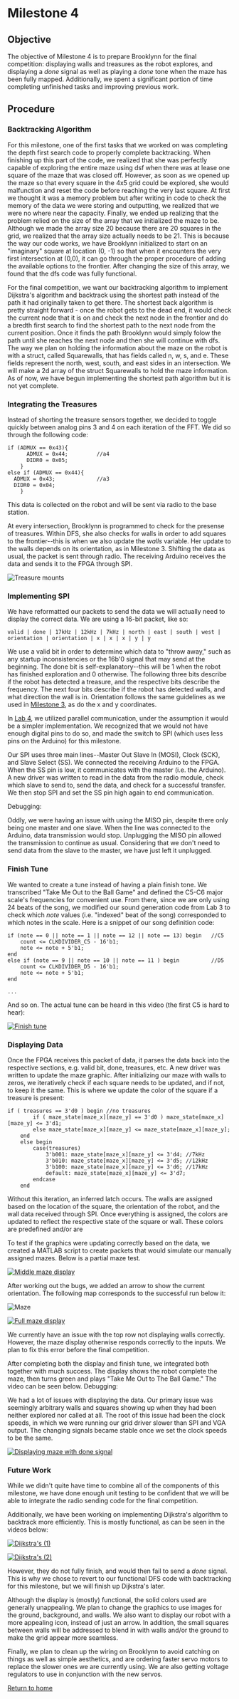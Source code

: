 # Milestone 4

## Objective
The objective of Milestone 4 is to prepare Brooklynn for the final competition: displaying walls and treasures as the robot explores, and displaying a *done* signal as well as playing a *done* tone when the maze has been fully mapped. Additionally, we spent a significant portion of time completing unfinished tasks and improving previous work.

## Procedure

### Backtracking Algorithm

For this milestone, one of the first tasks that we worked on was completing the depth first search code to properly complete backtracking. When finishing up this part of the code, we realized that she was perfectly capable of exploring the entire maze using dsf when there was at lease one square of the maze that was closed off. However, as soon as we opened up the maze so that every square in the 4x5 grid could be explored, she would malfunction and reset the code before reaching the very last square. At first we thought it was a memory problem but after writing in code to check the memory of the data we were storing and outputting, we realized that we were no where near the capacity. Finally, we ended up realizing that the problem relied on the size of the array that we initialized the maze to be. Although we made the array size 20 because there are 20 squares in the grid, we realized that the array size actually needs to be 21. This is because the way our code works, we have Brooklynn initialized to start on an "imaginary" square at location (0, -1) so that when it encounters the very first intersection at (0,0), it can go through the proper procedure of adding the available options to the frontier. After changing the size of this array, we found that the dfs code was fully functional.  

For the final competition, we want our backtracking algorithm to implement Dijkstra's algorithm and backtrack using the shortest path instead of the path it had originally taken to get there. The shortest back algorithm is pretty straight forward - once the robot gets to the dead end, it would check the current node that it is on and check the next node in the frontier and do a bredth first search to find the shortest path to the next node from the current position. Once it finds the path Brooklynn would simply folow the path until she reaches the next node and then she will continue with dfs. 
The way we plan on holding the information about the maze on the robot is with a struct, called Squarewalls, that has fields called n, w, s, and e. These fields represent the north, west, south, and east sides in an intersection. We will make a 2d array of the struct Squarewalls to hold the maze information. As of now, we have begun implementing the shortest path algorithm but it is not yet complete. 

### Integrating the Treasures

Instead of shorting the treasure sensors together, we decided to toggle quickly between analog pins 3 and 4 on each iteration of the FFT. We did so through the following code:

```
if (ADMUX == 0x43){
      ADMUX = 0x44;			//a4
      DIDR0 = 0x05;
    }
else if (ADMUX == 0x44){
  ADMUX = 0x43;       		//a3
  DIDR0 = 0x04;
    }
```

This data is collected on the robot and will be sent via radio to the base station.

At every intersection, Brooklynn is programmed to check for the presense of treasures. Within DFS, she also checks for walls in order to add squares to the frontier--this is when we also update the _walls_ variable. Her update to the walls depends on its orientation, as in Milestone 3. Shifting the data as usual, the packet is sent through radio. The receiving Arduino receives the data and sends it to the FPGA through SPI.

![Treasure mounts](../images/milestone4/mounts.png)


### Implementing SPI
We have reformatted our packets to send the data we will actually need to display the correct data. We are using a 16-bit packet, like so:

```
valid | done | 17kHz | 12kHz | 7kHz | north | east | south | west | orientation | orientation | x | x | x | y | y
```

We use a valid bit in order to determine which data to "throw away," such as any startup inconsistencies or the 16b'0 signal that may send at the beginning. The done bit is self-explanatory--this will be 1 when the robot has finished exploration and 0 otherwise. The following three bits describe if the robot has detected a treasure, and the respective bits describe the frequency. The next four bits describe if the robot has detected walls, and what direction the wall is in. Orientation follows the same guidelines as we used in [Milestone 3](../milestones/Milestone3.md), as do the x and y coordinates. 

In [Lab 4](../labs/lab4.md), we utilized parallel communication, under the assumption it would be a simpler implementation. We recognized that we would not have enough digital pins to do so, and made the switch to SPI (which uses less pins on the Arduino) for this milestone. 

Our SPI uses three main lines--Master Out Slave In (MOSI), Clock (SCK), and Slave Select (SS). We connected the receiving Arduino to the FPGA. When the SS pin is low, it communicates with the master (i.e. the Arduino). A new driver was written to read in the data from the radio module, check which slave to send to, send the data, and check for a successful transfer. We then stop SPI and set the SS pin high again to end communication.

Debugging:

Oddly, we were having an issue with using the MISO pin, despite there only being one master and one slave. When the line was connected to the Arduino, data transmission would stop. Unplugging the MISO pin allowed the transmission to continue as usual. Considering that we don't need to send data from the slave to the master, we have just left it unplugged.

### Finish Tune

We wanted to create a tune instead of having a plain finish tone. We transcribed "Take Me Out to the Ball Game" and defined the C5-C6 major scale's frequencies for convenient use. From there, since we are only using 24 beats of the song, we modified our sound generation code from Lab 3 to check which _note_ values (i.e. "indexed" beat of the song) corresponded to which notes in the scale. Here is a snippet of our song definition code:

```
if (note == 0 || note == 1 || note == 12 || note == 13) begin	//C5
	count <= CLKDIVIDER_C5 - 16'b1;
	note <= note + 5'b1;
end
else if (note == 9 || note == 10 || note == 11 ) begin			//D5
	count <= CLKDIVIDER_D5 - 16'b1;
	note <= note + 5'b1;
end

...
```

And so on. The actual tune can be heard in this video (the first C5 is hard to hear):

[![Finish tune](http://img.youtube.com/vi/YnziLtI_s6o/0.jpg)](https://www.youtube.com/watch?v=YnziLtI_s6o)



### Displaying Data

Once the FPGA receives this packet of data, it parses the data back into the respective sections, e.g. valid bit, done, treasures, etc. A new driver was written to update the maze graphic. After initializing our maze with walls to zeros, we iteratively check if each square needs to be updated, and if not, to keep it the same. This is where we update the color of the square if a treasure is present:

```
if ( treasures == 3'd0 ) begin //no treasures
		if ( maze_state[maze_x][maze_y] == 3'd0 ) maze_state[maze_x][maze_y] <= 3'd1;
		else maze_state[maze_x][maze_y] <= maze_state[maze_x][maze_y];
	end
	else begin
		case(treasures)
			3'b001: maze_state[maze_x][maze_y] <= 3'd4; //7kHz
			3'b010: maze_state[maze_x][maze_y] <= 3'd5; //12kHz
			3'b100: maze_state[maze_x][maze_y] <= 3'd6; //17kHz
			default: maze_state[maze_x][maze_y] <= 3'd7;
		endcase
	end
```

Without this iteration, an inferred latch occurs. The walls are assigned based on the location of the square, the orientation of the robot, and the wall data received through SPI. Once everything is assigned, the colors are updated to reflect the respective state of the square or wall. These colors are predefined and/or are 

To test if the graphics were updating correctly based on the data, we created a MATLAB script to create packets that would simulate our manually assigned mazes. Below is a partial maze test.

[![Middle maze display](http://img.youtube.com/vi/0-J19PKXrj4/0.jpg)](https://www.youtube.com/watch?v=0-J19PKXrj4)

After working out the bugs, we added an arrow to show the current orientation. The following map corresponds to the successful run below it:

![Maze](../images/milestone4/maze.png)

[![Full maze display](http://img.youtube.com/vi/401oCFdBCfc/0.jpg)](https://www.youtube.com/watch?v=401oCFdBCfc)

We currently have an issue with the top row not displaying walls correctly. However, the maze display otherwise responds correctly to the inputs. We plan to fix this error before the final competition.

After completing both the display and finish tune, we integrated both together with much success. The display shows the robot complete the maze, then turns green and plays "Take Me Out to The Ball Game." The video can be seen below.
Debugging:

We had a lot of issues with displaying the data. Our primary issue was seemingly arbitrary walls and squares showing up when they had been neither explored nor called at all. The root of this issue had been the clock speeds, in which we were running our grid driver slower than SPI and VGA output. The changing signals became stable once we set the clock speeds to be the same.

[![Displaying maze with done signal](http://img.youtube.com/vi/6-xsw_91FSI/0.jpg)](https://www.youtube.com/watch?v=6-xsw_91FSI)



### Future Work
While we didn't quite have time to combine all of the components of this milestone, we have done enough unit testing to be confident that we will be able to integrate the radio sending code for the final competition. 

Additionally, we have been working on implementing Dijkstra's algorithm to backtrack more efficiently. This is mostly functional, as can be seen in the videos below:

[![Dijkstra's (1)](http://img.youtube.com/vi/zIg74VQQIzY/0.jpg)](https://www.youtube.com/watch?v=zIg74VQQIzY)

[![Dijkstra's (2)](http://img.youtube.com/vi/j25lZeRPJQ8/0.jpg)](https://www.youtube.com/watch?v=j25lZeRPJQ8)

However, they do not fully finish, and would then fail to send a _done_ signal. This is why we chose to revert to our functional DFS code with backtracking for this milestone, but we will finish up Dijkstra's later.

Although the display is (mostly) functional, the solid colors used are generally unappealing. We plan to change the graphics to use images for the ground, background, and walls. We also want to display our robot with a more appealing icon, instead of just an arrow. In addition, the small squares between walls will be addressed to blend in with walls and/or the ground to make the grid appear more seamless.

Finally, we plan to clean up the wiring on Brooklynn to avoid catching on things as well as simple aesthetics, and are ordering faster servo motors to replace the slower ones we are currently using. We are also getting voltage regulators to use in conjunction with the new servos.

[Return to home](https://sofyacalvin.github.io/ece3400-group3/)

